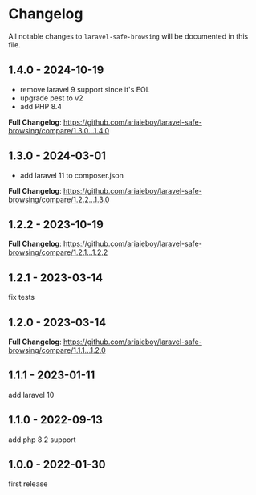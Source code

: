 # Changelog

All notable changes to `laravel-safe-browsing` will be documented in this file.

## 1.4.0 - 2024-10-19

- remove laravel 9 support since it's EOL
- upgrade pest to v2
- add PHP 8.4

**Full Changelog**: https://github.com/ariaieboy/laravel-safe-browsing/compare/1.3.0...1.4.0

## 1.3.0 - 2024-03-01

- add laravel 11 to composer.json

**Full Changelog**: https://github.com/ariaieboy/laravel-safe-browsing/compare/1.2.2...1.3.0

## 1.2.2 - 2023-10-19

**Full Changelog**: https://github.com/ariaieboy/laravel-safe-browsing/compare/1.2.1...1.2.2

## 1.2.1 - 2023-03-14

fix tests

## 1.2.0 - 2023-03-14

**Full Changelog**: https://github.com/ariaieboy/laravel-safe-browsing/compare/1.1.1...1.2.0

## 1.1.1 - 2023-01-11

add laravel 10

## 1.1.0 - 2022-09-13

add php 8.2 support

## 1.0.0 - 2022-01-30

first release
